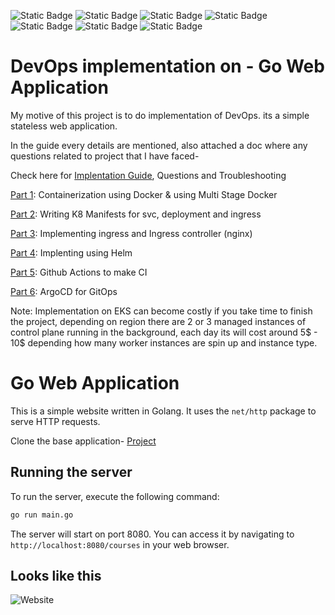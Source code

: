 ![Static Badge](https://img.shields.io/badge/Docker-black?logo=Docker&logoColor=%232496ED) ![Static Badge](https://img.shields.io/badge/Kubernetes-black?logo=Kubernetes&logoColor=%23326CE5)
![Static Badge](https://img.shields.io/badge/EKS-black?logo=Amazon%20EKS&logoColor=%23FF9900) ![Static Badge](https://img.shields.io/badge/Helm-white?logo=helm&logoColor=%230F1689)
![Static Badge](https://img.shields.io/badge/Nginx-black?logo=Nginx&logoColor=%23009639) ![Static Badge](https://img.shields.io/badge/Github%20Actions-black?logo=githubactions&logoColor=%232088FF)
![Static Badge](https://img.shields.io/badge/Argo-black?logo=argo&logoColor=%23EF7B4D)



# DevOps implementation on - Go Web Application

My motive of this project is to do implementation of DevOps. its a simple stateless web application.

In the guide every details are mentioned, also attached a doc where any questions related to project that I have faced-

Check here for [Implentation Guide](./Implementation-Guide-Docs), Questions and Troubleshooting

[Part 1](./Implementation-Guide-Docs/Part1-Checks-&-Docker.md): Containerization using Docker & using Multi Stage Docker

[Part 2](./Implementation-Guide-Docs/Part2-K8-Manifests.md): Writing K8 Manifests for svc, deployment and ingress

[Part 3](./Implementation-Guide-Docs/Part3-Ingress&NginxController.md): Implementing ingress and Ingress controller (nginx)

[Part 4](./Implementation-Guide-Docs/Part4-Helm.md): Implenting using Helm

[Part 5](./Implementation-Guide-Docs/Part5-GithubActions-CI.md): Github Actions to make CI

[Part 6](./Implementation-Guide-Docs/Part6-ArgoCD-GitOps.md): ArgoCD for GitOps

Note: Implementation on EKS can become costly if you take time to finish the project, depending on region there are 2 or 3 managed instances of control plane running in the background, each day its will cost around 5$ - 10$ depending how many worker instances are spin up and instance type. 

# Go Web Application

This is a simple website written in Golang. It uses the `net/http` package to serve HTTP requests.

Clone the base application- [Project](https://github.com/iam-veeramalla/go-web-app)

## Running the server

To run the server, execute the following command:

```bash
go run main.go
```

The server will start on port 8080. You can access it by navigating to `http://localhost:8080/courses` in your web browser.

## Looks like this

![Website](static/images/golang-website.png)


